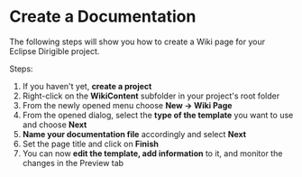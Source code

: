 # Create a Documentation

The following steps will show you how to create a Wiki page for your Eclipse Dirigible project.

Steps:
  1. If you haven't yet, __create a project__
  3. Right-click on the __WikiContent__ subfolder in your project's root folder
  4. From the newly opened menu choose __New -> Wiki Page__
  6. From the opened dialog, select the __type of the template__ you   want to use and choose __Next__
  8. __Name your documentation file__ accordingly and select __Next__
  9. Set the page title and click on __Finish__
  10. You can now __edit the template, add information__ to it, and monitor the changes in the Preview tab
